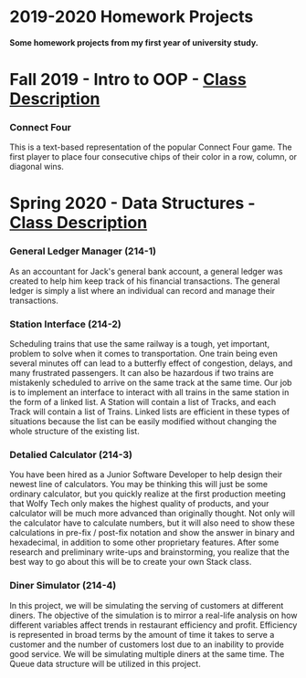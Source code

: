 # 2019-2020 Homework Projects
<h4>Some homework projects from my first year of university study.</h4>

<h1>Fall 2019 - Intro to OOP - <a href="https://www.cs.stonybrook.edu/students/Undergraduate-Studies/courses/CSE114">Class Description</a></h1>
<h3>Connect Four</h3>
<p>This is a text-based representation of the popular Connect Four game.
 The first player to place four consecutive chips of their color in a row, column, or diagonal wins.
 </p>
 
 <h1>Spring 2020 - Data Structures - <a href="https://www.cs.stonybrook.edu/students/Undergraduate-Studies/courses/CSE214">Class Description</a></h1>
<h3>General Ledger Manager (214-1)</h3>
<p>As an accountant for Jack's general bank account, a general ledger was created to help him keep track of his financial transactions. The general ledger is simply a list where an individual can record and manage their transactions.</p>
<h3>Station Interface (214-2)</h3>
<p>Scheduling trains that use the same railway is a tough, yet important, problem to solve when it comes to transportation. One train being even several minutes off can lead to a butterfly effect of congestion, delays, and many frustrated passengers. It can also be hazardous if two trains are mistakenly scheduled to arrive on the same track at the same time. Our job is to implement an interface to interact with all trains in the same station in the form of a linked list. A Station will contain a list of Tracks, and each Track will contain a list of Trains. Linked lists are efficient in these types of situations because the list can be easily modified without changing the whole structure of the existing list.</p>
<h3>Detalied Calculator (214-3)</h3>
<p>You have been hired as a Junior Software Developer to help design their newest line of calculators. You may be thinking this will just be some ordinary calculator, but you quickly realize at the first production meeting that Wolfy Tech only makes the highest quality of products, and your calculator will be much more advanced than originally thought. Not only will the calculator have to calculate numbers, but it will also need to show these calculations in pre-fix / post-fix notation and show the answer in binary and hexadecimal, in addition to some other proprietary features. After some research and preliminary write-ups and brainstorming, you realize that the best way to go about this will be to create your own Stack class.</p>
<h3>Diner Simulator (214-4)</h3>
<p>In this project, we will be simulating the serving of customers at different diners. The objective of the simulation is to mirror a real-life analysis on how different variables affect trends in restaurant efficiency and profit. Efficiency is represented in broad terms by the amount of time it takes to serve a customer and the number of customers lost due to an inability to provide good service. We will be simulating multiple diners at the same time. The Queue data structure will be utilized in this project.</p>
 

